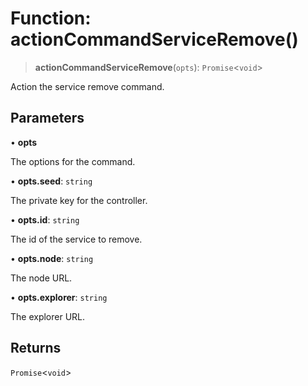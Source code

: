 # Function: actionCommandServiceRemove()

> **actionCommandServiceRemove**(`opts`): `Promise`\<`void`\>

Action the service remove command.

## Parameters

• **opts**

The options for the command.

• **opts.seed**: `string`

The private key for the controller.

• **opts.id**: `string`

The id of the service to remove.

• **opts.node**: `string`

The node URL.

• **opts.explorer**: `string`

The explorer URL.

## Returns

`Promise`\<`void`\>
